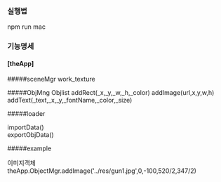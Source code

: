 ### 실행법

npm run mac

### 기능명세

#### [theApp]

#####sceneMgr
work_texture<br>


#####ObjMng
Objlist
addRect(_x,_y,_w,_h,_color)
addImage(url,x,y,w,h)
addText(_text,_x,_y,_fontName,_color,_size)

#####loader

importData()<br>
exportObjData()<br>


#####example

이미지객체<br>
theApp.ObjectMgr.addImage('../res/gun1.jpg',0,-100,520/2,347/2)



